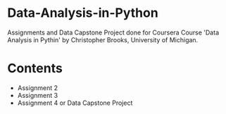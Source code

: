 # Data-Analysis-in-Python
Assignments and Data Capstone Project done for Coursera Course 'Data Analysis in Pythin' by Christopher Brooks, University of Michigan.

# Contents

- Assignment 2
- Assignment 3
- Assignment 4 or Data Capstone Project 

